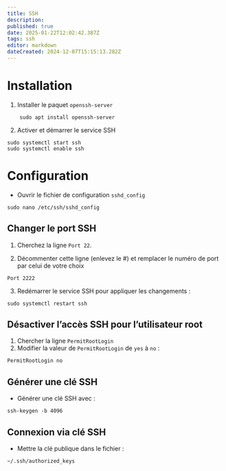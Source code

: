 ```yaml
---
title: SSH
description: 
published: true
date: 2025-01-22T12:02:42.387Z
tags: ssh
editor: markdown
dateCreated: 2024-12-07T15:15:13.282Z
---
```


# Installation

1. Installer le paquet `openssh-server` 
```
	sudo apt install openssh-server
```

2.  Activer et démarrer le service SSH
```
sudo systemctl start ssh	
sudo systemctl enable ssh
```
# Configuration 

- Ouvrir le fichier de configuration `sshd_config`
```
sudo nano /etc/ssh/sshd_config
```
	
## Changer le port SSH

1.  Cherchez la ligne `Port 22`. 

2. Décommenter cette ligne (enlevez le #) et remplacer le numéro de port par celui de votre choix
```
Port 2222
```

3. Redémarrer le service SSH pour appliquer les changements :
```
sudo systemctl restart ssh
```

## Désactiver l’accès SSH pour l’utilisateur root

1. Chercher la ligne `PermitRootLogin`
2. Modifier la valeur de `PermitRootLogin` de `yes` à `no` :
```
PermitRootLogin no
```

## Générer une clé SSH

- Générer une clé SSH avec :
```
ssh-keygen -b 4096
```

## Connexion via clé SSH

- Mettre la clé publique dans le fichier :
```
~/.ssh/authorized_keys
```

